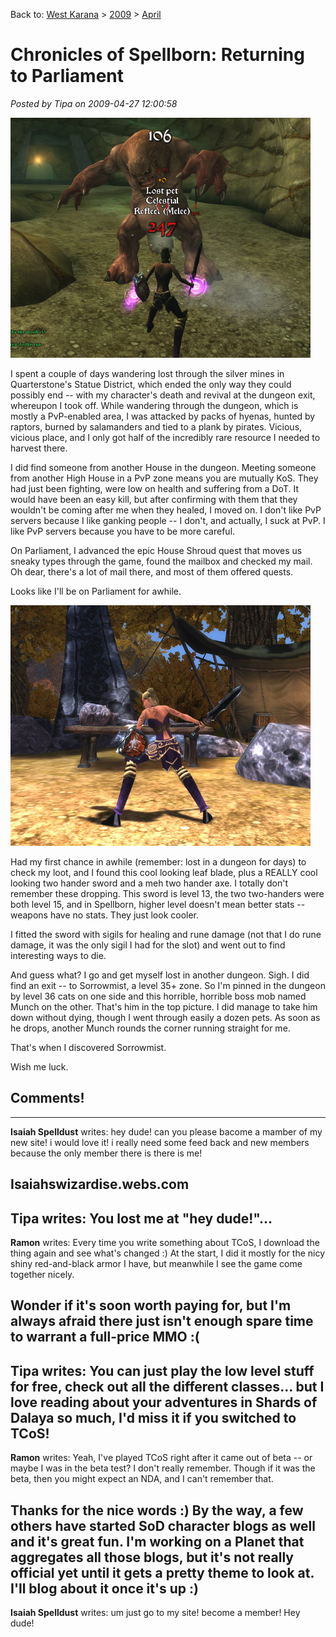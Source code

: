 Back to: [West Karana](/posts/westkarana.md) > [2009](/posts/2009/westkarana.md) > [April](./westkarana.md)
# Chronicles of Spellborn: Returning to Parliament

*Posted by Tipa on 2009-04-27 12:00:58*

![sb_client-2009-04-26-20-09-32-00](../../../uploads/2009/04/sb_client-2009-04-26-20-09-32-00.jpg "sb_client-2009-04-26-20-09-32-00")

I spent a couple of days wandering lost through the silver mines in Quarterstone's Statue District, which ended the only way they could possibly end -- with my character's death and revival at the dungeon exit, whereupon I took off. While wandering through the dungeon, which is mostly a PvP-enabled area, I was attacked by packs of hyenas, hunted by raptors, burned by salamanders and tied to a plank by pirates. Vicious, vicious place, and I only got half of the incredibly rare resource I needed to harvest there. 

I did find someone from another House in the dungeon. Meeting someone from another High House in a PvP zone means you are mutually KoS. They had just been fighting, were low on health and suffering from a DoT. It would have been an easy kill, but after confirming with them that they wouldn't be coming after me when they healed, I moved on. I don't like PvP servers because I like ganking people -- I don't, and actually, I suck at PvP. I like PvP servers because you have to be more careful.

On Parliament, I advanced the epic House Shroud quest that moves us sneaky types through the game, found the mailbox and checked my mail. Oh dear, there's a lot of mail there, and most of them offered quests.

Looks like I'll be on Parliament for awhile.

![sb_client-2009-04-26-19-50-10-19](../../../uploads/2009/04/sb_client-2009-04-26-19-50-10-19.jpg "sb_client-2009-04-26-19-50-10-19")

Had my first chance in awhile (remember: lost in a dungeon for days) to check my loot, and I found this cool looking leaf blade, plus a REALLY cool looking two hander sword and a meh two hander axe. I totally don't remember these dropping. This sword is level 13, the two two-handers were both level 15, and in Spellborn, higher level doesn't mean better stats -- weapons have no stats. They just look cooler.

I fitted the sword with sigils for healing and rune damage (not that I do rune damage, it was the only sigil I had for the slot) and went out to find interesting ways to die.

And guess what? I go and get myself lost in another dungeon. Sigh. I did find an exit -- to Sorrowmist, a level 35+ zone. So I'm pinned in the dungeon by level 36 cats on one side and this horrible, horrible boss mob named Munch on the other. That's him in the top picture. I did manage to take him down without dying, though I went through easily a dozen pets. As soon as he drops, another Munch rounds the corner running straight for me.

That's when I discovered Sorrowmist.

Wish me luck.

## Comments!
---
**Isaiah Spelldust** writes: hey dude! can you please bacome a mamber of my new site! i would love it! i really need some feed back and new members because the only member there is there is me!

Isaiahswizardise.webs.com
---
**Tipa** writes: You lost me at "hey dude!"...
---
**Ramon** writes: Every time you write something about TCoS, I download the thing again and see what's changed :) At the start, I did it mostly for the nicy shiny red-and-black armor I have, but meanwhile I see the game come together nicely.

Wonder if it's soon worth paying for, but I'm always afraid there just isn't enough spare time to warrant a full-price MMO :(
---
**Tipa** writes: You can just play the low level stuff for free, check out all the different classes... but I love reading about your adventures in Shards of Dalaya so much, I'd miss it if you switched to TCoS!
---
**Ramon** writes: Yeah, I've played TCoS right after it came out of beta -- or maybe I was in the beta test? I don't really remember. Though if it was the beta, then you might expect an NDA, and I can't remember that.

Thanks for the nice words :) By the way, a few others have started SoD character blogs as well and it's great fun. I'm working on a Planet that aggregates all those blogs, but it's not really official yet until it gets a pretty theme to look at. I'll blog about it once it's up :)
---
**Isaiah Spelldust** writes: um just go to my site! become a member! Hey dude!
